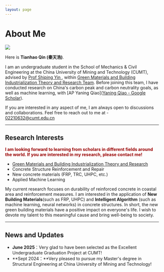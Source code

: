 ```yaml
---
layout: page
---
```


# About Me

<img src="http://qth1225.github.io/qintianhao.jpg" class="floatpic">

Here is **Tianhao Qin (秦天浩)**.<br>

I am an undergraduate student in the School of Mechanics & Civil Engineering at the China University of Mining and Technology (CUMT), advised by [Prof Shiping Yin ](https://cace.cumt.edu.cn/info/1201/15167.htm), within [Green Materials and Building Industrialization Theory and Research Team](https://cace.cumt.edu.cn/info/1479/31679.htm). Before joining this team, I have conducted research on China's carbon peak and carbon neutrality goals, as well as machine learning, with [AP Yaning Qiao]([‪Yaning Qiao‬ - ‪Google Scholar‬](https://scholar.google.com/citations?user=gxVZszAAAAAJ&hl=en&oi=ao)).<br>

If you are interested in any aspect of me, I am always open to discussions and collaborations. Feel free to reach out to me at - 02210632@cumt.edu.cn

---

## Research Interests

**<font color="#990000">I am looking forward to learning from scholars in different fields around the world. If you are interested in my research, please contact me!</font>**

- [Green Materials and Building Industrialization Theory and Research](https://cace.cumt.edu.cn/info/1479/31679.htm)
- Concrete Structure Reinforcement and Repair
- New concrete materials (FRP, TRC, UHPC, etc.)
- Applied Machine Learning

My current research focuses on durability of reinforced concrete in coastal area and reinforcement measures. I am interested in the application of  **New Building Materials**(such as FRP, UHPC) and **Intelligent Algorithm** (such as machine learning, neural networks) in concrete structures. In short, the new green building materials have a positive impact on everyone's life. I wish to devote my talent to this meaningful cause and bring well-being to society.

---

## News and Updates

- **June 2025**：Very glad to have been selected as the Excellent Undergraduate Graduation Project at CUMT!<br>
- **Sept 2024：**Very pleased to pursue my Master's degree in Structural Engineering at China University of Mining and Technology!<br>
